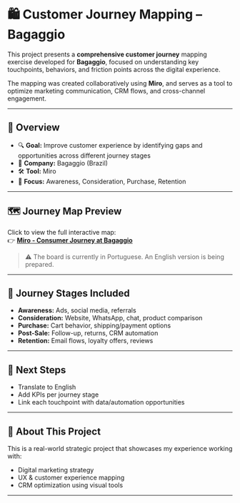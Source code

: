 # 🛍️ Customer Journey Mapping – Bagaggio

This project presents a **comprehensive customer journey** mapping exercise developed for **Bagaggio**, focused on understanding key touchpoints, behaviors, and friction points across the digital experience.

The mapping was created collaboratively using **Miro**, and serves as a tool to optimize marketing communication, CRM flows, and cross-channel engagement.

---

## 🧭 Overview

- 🔍 **Goal:** Improve customer experience by identifying gaps and opportunities across different journey stages
- 💼 **Company:** Bagaggio (Brazil)
- 🛠️ **Tool:** Miro
- 🎯 **Focus:** Awareness, Consideration, Purchase, Retention

---

## 🗺️ Journey Map Preview

Click to view the full interactive map:  
👉 [**Miro - Consumer Journey at Bagaggio**](https://miro.com/app/board/uXjVMetUs-k=/)

> ⚠️ The board is currently in Portuguese. An English version is being prepared.

---

## 🧩 Journey Stages Included

- **Awareness:** Ads, social media, referrals
- **Consideration:** Website, WhatsApp, chat, product comparison
- **Purchase:** Cart behavior, shipping/payment options
- **Post-Sale:** Follow-up, returns, CRM automation
- **Retention:** Email flows, loyalty offers, reviews

---

## 💬 Next Steps

- Translate to English
- Add KPIs per journey stage
- Link each touchpoint with data/automation opportunities

---

## 📌 About This Project

This is a real-world strategic project that showcases my experience working with:
- Digital marketing strategy
- UX & customer experience mapping
- CRM optimization using visual tools

---
